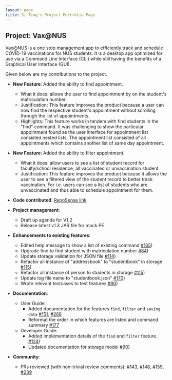 ```yaml
---
layout: page
title: Si Ting's Project Portfolio Page
---
```


## Project: Vax@NUS

Vax@NUS is a one stop management app to efficiently track and schedule COVID-19 vaccinations for NUS students. It is a desktop app optimized for use via a Command Line Interface (CLI) while still having the benefits of a Graphical User Interface (GUI).

Given below are my contributions to the project.

* **New Feature**: Added the ability to find appointment.
  * What it does: allows the user to find appointment by on the student's matriculation number.
  * Justification: This feature improves the product because a user can now find the respective student's appointment without scrolling through the list of appointments. 
  * Highlights: This feature works in tandem with find students in the "find" command. It was challenging to show the particular appointment found as the user interface for appointment list consisted nested lists. The appointment list consisted  of all appointments which contains another list of same day appointment. 

* **New Feature**: Added the ability to filter appointment.
  * What it does: allow users to see a list of student record for faculty/school residence, all vaccinated or unvaccination student.
  * Justification: This feature improves the product because it allows the user to see a filtered view of the student record to better track vaccination. For i.e. users can see a list of students who are unvaccinated and thus able to schedule appointment for them. 

* **Code contributed**: [RepoSense link](https://nus-cs2103-ay2021s2.github.io/tp-dashboard/?search=AY2021S2-CS2103T-W10-4&sort=groupTitle&sortWithin=title&timeframe=commit&mergegroup=&groupSelect=groupByRepos&breakdown=true&checkedFileTypes=docs~functional-code~test-code~other&since=2021-02-19&tabOpen=true&tabType=authorship&tabAuthor=SiTingST&tabRepo=AY2021S2-CS2103T-W10-4%2Ftp%5Bmaster%5D&authorshipIsMergeGroup=false&authorshipFileTypes=docs~functional-code~test-code&authorshipIsBinaryFileTypeChecked=false)

* **Project management**:
  * Draft up agenda for V1.2 
  * Release latest v1.3 JAR file for mock PE 

* **Enhancements to existing features**:

  * Edited help message to show a list of existing command [\#165](https://github.com/AY2021S2-CS2103T-W10-4/tp/pull/165))
  * Upgrade find to find student with matriculation number [\#84](https://github.com/AY2021S2-CS2103T-W10-4/tp/pull/84))
  * Update storage validation for JSON file [\#114](https://github.com/AY2021S2-CS2103T-W10-4/tp/pull/144))
  * Refactor all instance of "addressbook" to "studentbook" in storage [\#115](https://github.com/AY2021S2-CS2103T-W10-4/tp/pull/115))
  * Refactor all instance of person to students in storage  [\#115](https://github.com/AY2021S2-CS2103T-W10-4/tp/pull/115))
  * Update log file name to "studentbook.json" [\#170](https://github.com/AY2021S2-CS2103T-W10-4/tp/pull/170))
  * Wrote relevant testcases to test features [\#90](https://github.com/AY2021S2-CS2103T-W10-4/tp/pull/90))

* **Documentation**:
  * User Guide:
    * Added documentation for the features `find`, `filter` and `saving data` [\#151](https://github.com/AY2021S2-CS2103T-W10-4/tp/pull/151), [\#268](https://github.com/AY2021S2-CS2103T-W10-4/tp/pull/268)
    * Reformat the order in which features are listed  and command summary  [\#177](https://github.com/AY2021S2-CS2103T-W10-4/tp/pull/177)
  * Developer Guide:
    * Added implementation details of the `find` and `filter` feature. [\#124](https://github.com/AY2021S2-CS2103T-W10-4/tp/pull/124))
    * Updated documentation for storage model [\#90](https://github.com/AY2021S2-CS2103T-W10-4/tp/pull/295))

* **Community**:
  * PRs reviewed (with non-trivial review comments): [\#143](https://github.com/AY2021S2-CS2103T-W10-4/tp/pull/143), [\#148](https://github.com/AY2021S2-CS2103T-W10-4/tp/pull/148), [\#159](https://github.com/AY2021S2-CS2103T-W10-4/tp/pull/159), [\#239](https://github.com/AY2021S2-CS2103T-W10-4/tp/pull/239)


